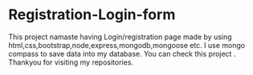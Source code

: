# Registration-Login-form
This project namaste having Login/registration
page made by using html,css,bootstrap,node,express,mongodb,mongoose etc. 
I use mongo compass to save data into my database.
You can check this project .
Thankyou for visiting my repositories.
